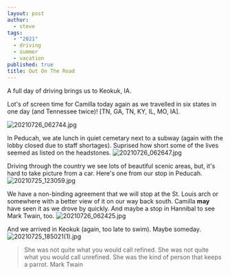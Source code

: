 ```yaml
---
layout: post
author:
  - steve
tags:
  - "2021"
  - driving
  - summer
  - vacation
published: true
title: Out On The Road
---
```

A full day of driving brings us to Keokuk, IA.

Lot's of screen time for Camilla today again as we travelled in six states in one day (and Tennessee twice)! [TN, GA, TN, KY, IL, MO, IA].  

![20210726_062744.jpg]({{site.baseurl}}/assets/media/20210726_062744.jpg)

In Peducah, we ate lunch in quiet cemetary next to a subway (again with the lobby closed due to staff shortages).  Suprised how short some of the lives seemed as listed on the headstones.
![20210726_062647.jpg]({{site.baseurl}}/assets/media/20210726_062647.jpg)

Driving through the country we see lots of beautiful scenic areas, but, it's hard to take picture from a car.  Here's one from our stop in Peducah.  
![20210725_123059.jpg]({{site.baseurl}}/assets/media/20210725_123059.jpg)

We have a non-binding agreement that we will stop at the St. Louis arch or somewhere with a better view of it on our way back south.  Camilla **may** have seen it as we drove by quickly. And maybe a stop in Hannibal to see Mark Twain, too.
![20210726_062425.jpg]({{site.baseurl}}/assets/media/20210726_062425.jpg)

And we arrived in Keokuk (again, too late to swim).  Maybe someday.  
![20210725_185021(1).jpg]({{site.baseurl}}/assets/media/20210725_185021(1).jpg)

>She was not quite what you would call refined. She was not quite what you would call unrefined. She was the kind of person that keeps a parrot.
>Mark Twain
